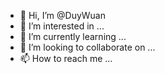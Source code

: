 - 👋 Hi, I’m @DuyWuan
- 👀 I’m interested in ...
- 🌱 I’m currently learning ...
- 💞️ I’m looking to collaborate on ...
- 📫 How to reach me ...

<!---
DuyWuan/DuyWuan is a ✨ special ✨ repository because its `README.md` (this file) appears on your GitHub profile.
You can click the Preview link to take a look at your changes.
--->
